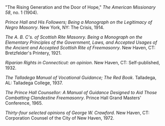 "The Rising Generation and the Door of Hope," *The American Missionary 58*, no. 1 (1904).

*Prince Hall and His Followers; Being a Monograph on the Legitimacy of Negro Masonry*. New York, NY: The Crisis, 1914.

*The A. B. C's. of Scottish Rite Masonry. Being a Monograph on the Elementary Principles of the Government, Laws, and Accepted Usages of the Ancient and Accepted Scottish Rite of Freemasonry*. New Haven, CT: Bretzfelder's Printery, 1921.

*Riparian Rights in Connecticut: an opinion*. New Haven, CT: Self-published, 1932. 

*The Talladega Manual of Vocational Guidance; The Red Book*. Talladega, AL: Talladega College, 1937.

*The Prince Hall Counsellor: A Manual of Guidance Designed to Aid Those Combatting Clandestine Freemasonry*. Prince Hall Grand Masters' Conference, 1965.

*Thirty-four selected opinions of George W. Crawford.* New Haven, CT: Corporation Counsel of the City of New Haven, 1972. 
